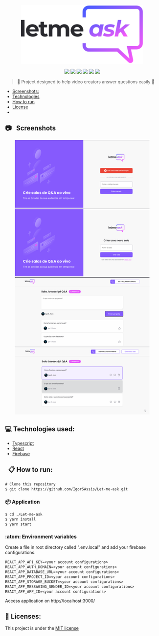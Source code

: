 <p align="center">
  <img src="https://github.com/IgorSAssis/Let-me-ask/blob/main/.github/logo.svg" width="400" />
</p>

<p align="center">
  <img src="https://img.shields.io/badge/NLW-Letmeask-%23835afd" />
  <img src="https://img.shields.io/github/commit-activity/m/IgorSAssis/Let-me-ask?color=835afd" />
  <img src="https://img.shields.io/github/last-commit/IgorSAssis/Let-me-ask?color=835afd"></img> 
  <img src="https://img.shields.io/github/languages/top/IgorSAssis/Let-me-ask?color=774DD6&logo=Typescript&logoColor=blue"></img>
  <img src="https://img.shields.io/github/repo-size/IgorSAssis/Let-me-ask?color=774DD6"></img>
  <img src="https://img.shields.io/github/license/IgorSAssis/Let-me-ask?color=774DD6"></img>
</p>

> :rocket: Project designed to help video creators answer questions easily :rocket:


* [Screenshots:](#Screenshots)
* [Technologies](#Technologies)
* [How to run](#HowToRun)
* [License](#Licence)
* 
<a name="Screenshots" />

## :camera: &nbsp; Screenshots

<p align="center">
  <a href="https://github.com/IgorSAssis/Let-me-ask/blob/main/.github/letme-ask-login-page.png">
    <img src="https://github.com/IgorSAssis/Let-me-ask/blob/main/.github/letme-ask-login-page.png" width="440"/>
  </a>
  <a href="https://github.com/IgorSAssis/Let-me-ask/blob/main/.github/letme-ask-login-page-02.png">
    <img src="https://github.com/IgorSAssis/Let-me-ask/blob/main/.github/letme-ask-login-page-02.png" width="440"/>
  </a>
  <a href="https://github.com/IgorSAssis/Let-me-ask/blob/main/.github/letme-ask-user-page.png">
    <img src="https://github.com/IgorSAssis/Let-me-ask/blob/main/.github/letme-ask-user-page.png" width="440"/>
  </a>
  <a href="https://github.com/IgorSAssis/Let-me-ask/blob/main/.github/letme-ask-login-admin-page.png">
    <img src="https://github.com/IgorSAssis/Let-me-ask/blob/main/.github/letme-ask-login-admin-page.png" width="440"/>
  </a>
</p>

<a name="Technologies" />

## :computer: Technologies used:

* [Typescript](https://www.typescriptlang.org/)
* [React](https://reactjs.org/)
* [Firebase](https://firebase.google.com/?hl=pt)

<a name="HowToRun" />

## &nbsp; 📋 How to run:

```shell
# Clone this repository
$ git clone https://github.com/IgorSAssis/Let-me-ask.git
```

### :package: Application
```shell
$ cd ./Let-me-ask
$ yarn install
$ yarn start
```

### :atom: Environment variables
Create a file in root directory called ".env.local" and add your firebase configurations.
```shell
REACT_APP_API_KEY=<your account configurations>
REACT_APP_AUTH_DOMAIN=<your account configurations>
REACT_APP_DATABASE_URL=<your account configurations>
REACT_APP_PROJECT_ID=<your account configurations>
REACT_APP_STORAGE_BUCKET=<your account configurations>
REACT_APP_MESSAGING_SENDER_ID=<your account configurations>
REACT_APP_APP_ID=<your account configurations>
```

Access application on http://localhost:3000/

<a name="License" />

## :page_facing_up: Licenses:
This project is under the  [MIT license](https://github.com/IgorSAssis/Let-me-ask/blob/master/LICENSE)
